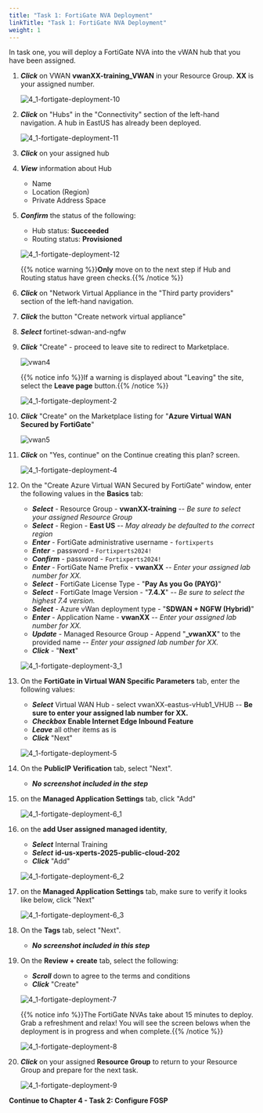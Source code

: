 ```yaml
---
title: "Task 1: FortiGate NVA Deployment"
linkTitle: "Task 1: FortiGate NVA Deployment"
weight: 1
---
```


In task one, you will deploy a FortiGate NVA into the vWAN hub that you have been assigned.

1. ***Click*** on VWAN **vwanXX-training_VWAN** in your Resource Group. **XX** is your assigned number.

    ![4_1-fortigate-deployment-10](../images/4_1-fortigate-deployment-10.PNG)

1. ***Click*** on "Hubs" in the "Connectivity" section of the left-hand navigation. A hub in EastUS has already been deployed.

    ![4_1-fortigate-deployment-11](../images/4_1-fortigate-deployment-11.PNG)

1. ***Click*** on your assigned hub

1. ***View*** information about Hub

    - Name
    - Location (Region)
    - Private Address Space

1. ***Confirm*** the status of the following:

    - Hub status: **Succeeded**
    - Routing status: **Provisioned**

    ![4_1-fortigate-deployment-12](../images/4_1-fortigate-deployment-12.PNG)

    {{% notice warning %}}**Only** move on to the next step if Hub and Routing status have green checks.{{% /notice %}}

1. ***Click*** on "Network Virtual Appliance in the "Third party providers" section of the left-hand navigation.
1. ***Click*** the button "Create network virtual appliance"
1. ***Select*** fortinet-sdwan-and-ngfw
1. ***Click*** "Create" -  proceed to leave site to redirect to Marketplace.

    ![vwan4](../images/vwan4.jpg)

     {{% notice info %}}If a warning is displayed about "Leaving" the site, select the **Leave page** button.{{% /notice %}}

    ![4_1-fortigate-deployment-2](../images/4_1-fortigate-deployment-2.PNG)

1. ***Click*** "Create" on the Marketplace listing for "**Azure Virtual WAN Secured by FortiGate**"

    ![vwan5](../images/vwan5.jpg)

1. ***Click*** on "Yes, continue" on the Continue creating this plan? screen.

    ![4_1-fortigate-deployment-4](../images/4_1-fortigate-deployment-4.PNG)

1. On the "Create Azure Virtual WAN Secured by FortiGate" window, enter the following values in the **Basics** tab:

    - ***Select*** - Resource Group - **vwanXX-training** -- *Be sure to select your assigned Resource Group*
    - ***Select*** - Region - **East US** -- *May already be defaulted to the correct region*
    - ***Enter*** - FortiGate administrative username - ```fortixperts```
    - ***Enter*** - password - ```Fortixperts2024!```
    - ***Confirm*** - password - ```Fortixperts2024!```
    - ***Enter*** - FortiGate Name Prefix - **vwanXX** -- *Enter your assigned lab number for XX.*
    - ***Select*** - FortiGate License Type - "**Pay As you Go (PAYG)**"
    - ***Select*** - FortiGate Image Version - "**7.4.X**" -- *Be sure to select the highest 7.4 version.*
    - ***Select*** - Azure vWan deployment type - "**SDWAN + NGFW (Hybrid)**"
    - ***Enter*** - Application Name - **vwanXX** -- *Enter your assigned lab number for XX.*
    - ***Update*** - Managed Resource Group - Append "**_vwanXX**" to the provided name -- *Enter your assigned lab number for XX.*
    - ***Click*** - "**Next**"

    ![4_1-fortigate-deployment-3_1](../images/4_1-fortigate-deployment-3_1.PNG)

1. On the **FortiGate in Virtual WAN Specific Parameters** tab, enter the following values:

    - ***Select*** Virtual WAN Hub - select vwanXX-eastus-vHub1_VHUB -- **Be sure to enter your assigned lab number for XX.**
    - ***Checkbox*** **Enable Internet Edge Inbound Feature**
    - ***Leave*** all other items as is
    - ***Click*** "Next"

    ![4_1-fortigate-deployment-5](../images/4_1-fortigate-deployment-5.PNG)

1. On the **PublicIP Verification** tab, select "Next".

    - ***No screenshot included in the step***

1. on the **Managed Application Settings** tab, click "Add"

    ![4_1-fortigate-deployment-6_1](../images/4_1-fortigate-deployment-6_1.png)

1. on the **add User assigned managed identity**, 

    - ***Select*** Internal Training
    - ***Select*** **id-us-xperts-2025-public-cloud-202**
    - ***Click*** "Add"
    
    ![4_1-fortigate-deployment-6_2](../images/4_1-fortigate-deployment-6_2.png)

1. on the **Managed Application Settings** tab, make sure to verify it looks like below, click "Next"

    ![4_1-fortigate-deployment-6_3](../images/4_1-fortigate-deployment-6_3.png)

1. On the **Tags** tab, select "Next".

    - ***No screenshot included in this step***

1. On the **Review + create** tab, select the following:

    - ***Scroll*** down to agree to the terms and conditions
    - ***Click*** "Create"

    ![4_1-fortigate-deployment-7](../images/4_1-fortigate-deployment-7.PNG)

    {{% notice info %}}The FortiGate NVAs take about 15 minutes to deploy. Grab a refreshment and relax! You will see the screen belows when the deployment is in progress and when complete.{{% /notice %}}

    ![4_1-fortigate-deployment-8](../images/4_1-fortigate-deployment-8.PNG)

1. ***Click*** on your assigned **Resource Group** to return to your Resource Group and prepare for the next task.

    ![4_1-fortigate-deployment-9](../images/4_1-fortigate-deployment-9.PNG)

**Continue to Chapter 4 - Task 2: Configure FGSP**
